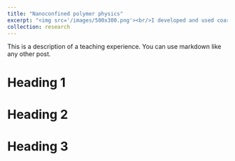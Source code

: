 ```yaml
---
title: "Nanoconfined polymer physics"
excerpt: "<img src='/images/500x300.png'><br/>I developed and used coarse-grained models for polymers to study their mechanics under nanoscale confinement."
collection: research
---
```


This is a description of a teaching experience. You can use markdown like any other post.

Heading 1
======

Heading 2
======

Heading 3
======


